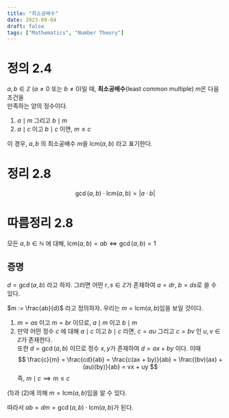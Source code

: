 ```yaml
---
title: "최소공배수"
date: 2023-09-04
draft: false
tags: ["Mathematics", "Number Theory"]
---
```


# 정의 2.4

$a, b \in \mathbb{Z} \ (a \neq 0 \text{ 또는 } b \neq 0)$일 때, **최소공배수**(least common multiple) $m$은 다음 조건을   
만족하는 양의 정수이다.

1. $a \mid m$ 그리고 $b \mid m$
2. $a \mid c$ 이고 $b \mid c$&nbsp;이면, $m \leq c$

이 경우, $a, b$&nbsp;의 최소공배수 $m$을 $\mathrm{lcm}(a, b)$&nbsp;라고 표기한다.

# 정리 2.8

$$
\gcd(a, b) \cdot \mathrm{lcm}(a, b) = |a \cdot b|
$$

# 따름정리 2.8

모든 $a, b \in \mathbb{N}$&nbsp;에 대해, $\mathrm{lcm}(a, b) = ab \iff \gcd(a, b) = 1$

## 증명

$d = \gcd(a, b)$&nbsp;라고 하자. 그러면 어떤 $r, s \in \mathbb{Z}$가 존재하여 $a = dr$, $b = ds$로 쓸 수 있다.

$m := \frac{ab}{d}$&nbsp;라고 정의하자. 우리는 $m = \mathrm{lcm}(a, b)$임을 보일 것이다.

1. $m = as$&nbsp;이고 $m = br$&nbsp;이므로, $a \mid m$&nbsp;이고 $b \mid m$
2. 만약 어떤 정수 $c$&nbsp;에 대해 $a \mid c$&nbsp;이고 $b \mid c$&nbsp;라면, $c = au$ 그리고 $c = bv$&nbsp;인 $u, v \in \mathbb{Z}$가 존재한다.   
   또한 $d = \gcd(a, b)$&nbsp;이므로 정수 $x, y$가 존재하여 $d = ax + by$&nbsp;이다. 이때
   $$
   \frac{c}{m} = \frac{cd}{ab} = \frac{c(ax + by)}{ab} = \frac{(bv)(ax) + (au)(by)}{ab} = vx + uy
   $$
   즉, $m \mid c \implies m \leq c$

(1)과 (2)에 의해 $m = \mathrm{lcm}(a, b)$임을 알 수 있다.

따라서 $ab = dm = \gcd(a, b) \cdot \mathrm{lcm}(a, b)$가 된다.
